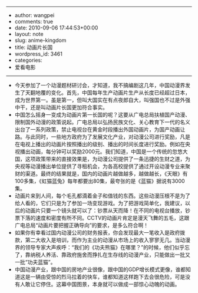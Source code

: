 - --
- author: wangpei
- comments: true
- date: 2010-09-06 17:44:53+00:00
- layout: note
- slug: anime-kingdom
- title: 动画片长国
- wordpress_id: 3461
- categories:
- 爱看电影
- --
- 今天参加了一个动漫题材研讨会，才知道，我不搞编剧这几年，中国动漫界发生了天翻地覆的变化。首先，中国每年生产动画片生产从长度已经超过日本，成为世界第一。虽是第一，但叫大国实在有点夜郎自大，叫强国也不过是外强中干，还是叫动画片长国更加符合事实。
- 中国怎么摇身一变成为动画片第一长国的呢？这要从广电总局扶植国产动漫、限制国外动漫的政策说起。广电总局以弘扬民族文化、关心教育下一代的名义出台了一系列政策，禁止电视台在黄金时段播出外国动画片，为国产动画让路。与此同时，一些地方政府为了发展文化产业，对动漫公司进行奖励，凡是在电视上播出的动画片按照播出的级别、播出的时间长度进行奖励。例如在央视播出动画，每分钟可以奖励2000元。我们知道，中国是一个传统的忽悠大国，这项政策带来的直接效果是，为动漫公司提供了一条迅捷的生财之道，为央视等动漫播出单位提供了寻租机会，为各高校提供了通过开设动漫专业来聚财的渠道。最终的结果就是，国内的动画片越做越多，越做越长，《天眼》有100多集，《虹猫蓝兔》每年都要出80集，最夸张的是《蓝猫》据说有3000集。
- 动画片来到人间，每个毛孔都滴着金子和值钱的东西。这些动漫压根不是为了给人看的，它们只是为了参加一场变现游戏。为了把游戏简单化，我建议，以后的动画片只要一个镜头就可以了：钞票从天而降！在不同的电视台播放，钞票下落的速度和密度有所不同。CCTV的动画片肯定是漫天飞舞的五毛，这跟广电总局“动画片要把握正确导向”的要求，是多么符合啊！
- 如果你有幸看过国内动漫公司的财务报表，你会发现最大一笔收入是政府拨款，第二大收入是培训，而作为主业的动漫从市场上的收入寥寥无几。当动漫界的领导专家大声疾呼：“我们的《功夫熊猫》在哪里？”的时候，他们似乎忘了，靠纳税人养活、靠政府施舍而挣扎在生存线的动漫产业，只能做出一批又一批“功夫蓝猫”。
- 中国动漫产业，跟中国的房地产业很像，跟中国的GDP增长模式更像，谁都知道这是一辆由受惊的烈马拉着的快车，谁都知道这样跑下去会很危险，可是没有人敢让它停住。这幕中国图景，本身就可以做成一部惊心动魄的动画。
